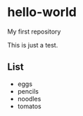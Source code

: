 # hello-world
My first repository

This is just a test.

## List
- eggs
- pencils
- noodles
- tomatos
